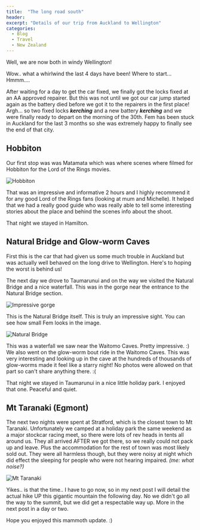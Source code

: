 ```yaml
---
title:  "The long road south"
header:
excerpt: "Details of our trip from Auckland to Wellington"
categories: 
  - Blog
  - Travel
  - New Zealand
---
```

Well, we are now both in windy Wellington!

Wow.. what a whirlwind the last 4 days have been! Where to start... Hmmm....

After waiting for a day to get the car fixed, we finally got the locks fixed at an AA approved repairer. But this was not until we got our car jump started again as the battery died before we got it to the repairers in the first place! Argh... so two fixed locks **$kerching$** and a new battery **$kerching$** and we were finally ready to depart on the morning of the 30th. Fem has been stuck in Auckland for the last 3 months so she was extremely happy to finally see the end of that city.

## Hobbiton

Our first stop was was Matamata which was where scenes where filmed for Hobbiton for the Lord of the Rings movies.

![Hobbiton](https://photos.smugmug.com/New-Zealand/Best-of-New-Zealand/i-DvFqfLx/0/aa7bf37c/X2/IMG_4196-X2.jpg)

That was an impressive and informative 2 hours and I highly recommend it for any good Lord of the Rings fans (looking at mum and Michelle). It helped that we had a really good guide who was really able to tell some interesting stories about the place and behind the scenes info about the shoot.

That night we stayed in Hamilton.

## Natural Bridge and Glow-worm Caves

First this is the car that had given us some much trouble in Auckland but was actually well behaved on the long drive to Wellington. Here's to hoping the worst is behind us!

The next day we drove to Taumarunui and on the way we visited the Natural Bridge and a nice waterfall.
This was in the gorge near the entrance to the Natural Bridge section.

![Impressive gorge](https://photos.smugmug.com/New-Zealand/Best-of-New-Zealand/i-QzFv986/0/7dbfc378/X2/IMG_4254-X2.jpg)

This is the Natural Bridge itself. This is truly an impressive sight. You can see how small Fem looks in the image.

![Natural Bridge](https://photos.smugmug.com/New-Zealand/Best-of-New-Zealand/i-BxGTTzN/0/a3b9170e/X2/IMG_4283-X2.jpg)


This was a waterfall we saw near the Waitomo Caves. Pretty impressive. :)
We also went on the glow-worm bout ride in the Waitomo Caves. This was very interesting and looking up in the cave at the hundreds of thousands of glow-worms made it feel like a starry night! No photos were allowed on that part so can't share anything there. :(

That night we stayed in Taumarunui in a nice little holiday park. I enjoyed that one. Peaceful and quiet.

## Mt Taranaki (Egmont)

The next two nights were spent at Stratford, which is the closest town to Mt Taranaki.
Unfortunately we camped at a holiday park the same weekend as a major stockcar racing meet, so there were lots of rev heads in tents all around us. They all arrived AFTER we got there, so we really could not pack up and leave. Plus the accommodation for the rest of town was most likely sold out. They were all harmless though, but they were noisy at night which did effect the sleeping for people who were not hearing impaired. _(me: what noise?)_

![Mt Taranaki](https://photos.smugmug.com/New-Zealand/Best-of-New-Zealand/i-hz48CsZ/0/f4c1a456/X2/IMG_4360-X2.jpg)


Yikes.. is that the time.. I have to go now, so in my next post I will detail the actual hike UP this gigantic mountain the following day. No we didn't go all the way to the summit, but we did get a respectable way up. More in the next post in a day or two.

Hope you enjoyed this mammoth update. :)